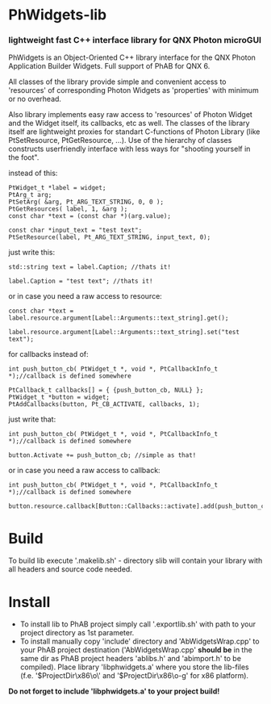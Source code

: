 # PhWidgets-lib
### lightweight fast C++ interface library for QNX Photon microGUI


PhWidgets is an Object-Oriented C++ library interface for the QNX Photon Application Builder Widgets. Full support of PhAB for QNX 6.

All classes of the library provide simple and convenient access to 'resources' of corresponding Photon Widgets as 'properties' with minimum or no overhead. 

Also library implements easy raw access to 'resources' of Photon Widget and the Widget itself, its callbacks, etc as well. The classes of the library itself are lightweight proxies for standart C-functions of Photon Library (like PtSetResource, PtGetResource, ...). Use of the hierarchy of classes constructs userfriendly interface with less ways for "shooting yourself in the foot".

instead of this:
```
PtWidget_t *label = widget;
PtArg_t arg;
PtSetArg( &arg, Pt_ARG_TEXT_STRING, 0, 0 );
PtGetResources( label, 1, &arg );
const char *text = (const char *)(arg.value);

const char *input_text = "test text";
PtSetResource(label, Pt_ARG_TEXT_STRING, input_text, 0);
```

just write this:
```
std::string text = label.Caption; //thats it!

label.Caption = "test text"; //thats it!
```

or in case you need a raw access to resource:
```
const char *text = label.resource.argument[Label::Arguments::text_string].get();

label.resource.argument[Label::Arguments::text_string].set("test text");
```

for callbacks instead of:
```
int push_button_cb( PtWidget_t *, void *, PtCallbackInfo_t *);//callback is defined somewhere

PtCallback_t callbacks[] = { {push_button_cb, NULL} };
PtWidget_t *button = widget;
PtAddCallbacks(button, Pt_CB_ACTIVATE, callbacks, 1);
```

just write that:
```
int push_button_cb( PtWidget_t *, void *, PtCallbackInfo_t *);//callback is defined somewhere

button.Activate += push_button_cb; //simple as that!
```

or in case you need a raw access to callback:
```
int push_button_cb( PtWidget_t *, void *, PtCallbackInfo_t *);//callback is defined somewhere

button.resource.callback[Button::Callbacks::activate].add(push_button_cb);
```

# Build
To build lib execute '.makelib.sh' - directory slib will contain your library with all headers and source code needed.

# Install
- To install lib to PhAB project simply call '.exportlib.sh' with path to your project directory as 1st parameter. 
- To install manually copy 'include' directory and 'AbWidgetsWrap.cpp' to your PhAB project destination ('AbWidgetsWrap.cpp' **should be** in the same dir as PhAB project headers 'ablibs.h' and 'abimport.h' to be compiled). Place library 'libphwidgets.a' where you store the lib-files (f.e. '$ProjectDir\x86\o\' and '$ProjectDir\x86\o-g\' for x86 platform). 

**Do not forget to include 'libphwidgets.a' to your project build!**

